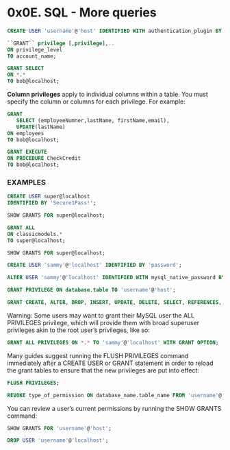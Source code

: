 # 0x0E. SQL - More queries

```sql
CREATE USER 'username'@'host' IDENTIFIED WITH authentication_plugin BY 'password';
```

```sql
``GRANT`` privilege [,privilege],..
ON privilege_level
TO account_name;
```

```sql
GRANT SELECT
ON *.*
TO bob@localhost;
```

**Column privileges** apply to individual columns within a table. You must specify the column or columns for each privilege. For example:

```sql
GRANT
   SELECT (employeeNumner,lastName, firstName,email),
   UPDATE(lastName)
ON employees
TO bob@localhost;
```

```sql
GRANT EXECUTE
ON PROCEDURE CheckCredit
TO bob@localhost;
```

### EXAMPLES

```sql
CREATE USER super@localhost
IDENTIFIED BY 'Secure1Pass!';
```

```sql
SHOW GRANTS FOR super@localhost;
```

```sql
GRANT ALL
ON classicmodels.*
TO super@localhost;
```

```sql
SHOW GRANTS FOR super@localhost;
```

```sql
CREATE USER 'sammy'@'localhost' IDENTIFIED BY 'password';
```

```sql
ALTER USER 'sammy'@'localhost' IDENTIFIED WITH mysql_native_password BY 'password';
```

```sql
GRANT PRIVILEGE ON database.table TO 'username'@'host';
```

```sql
GRANT CREATE, ALTER, DROP, INSERT, UPDATE, DELETE, SELECT, REFERENCES, RELOAD on *.* TO 'sammy'@'localhost' WITH GRANT OPTION;
```

Warning: Some users may want to grant their MySQL user the ALL PRIVILEGES privilege, which will provide them with broad superuser privileges akin to the root user’s privileges, like so:

```sql
GRANT ALL PRIVILEGES ON *.* TO 'sammy'@'localhost' WITH GRANT OPTION;
```

Many guides suggest running the FLUSH PRIVILEGES command immediately after a CREATE USER or GRANT statement in order to reload the grant tables to ensure that the new privileges are put into effect:

```sql
FLUSH PRIVILEGES;
```

```sql
REVOKE type_of_permission ON database_name.table_name FROM 'username'@'host';
```

You can review a user’s current permissions by running the SHOW GRANTS command:

```sql
SHOW GRANTS FOR 'username'@'host';
```

```sql
DROP USER 'username'@'localhost';
```
